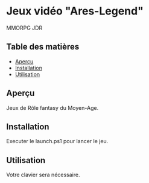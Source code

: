 # Jeux vidéo "Ares-Legend"

MMORPG JDR

## Table des matières

- [Aperçu](#aperçu)
- [Installation](#installation)
- [Utilisation](#utilisation)

## Aperçu

Jeux de Rôle fantasy du Moyen-Age.

## Installation

Executer le launch.ps1 pour lancer le jeu.

## Utilisation

Votre clavier sera nécessaire.
